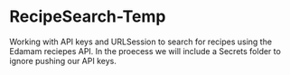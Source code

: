 # RecipeSearch-Temp

Working with API keys and URLSession to search for recipes using the Edamam reciepes API. In the proecess we will  include a Secrets folder to ignore pushing our API keys.
